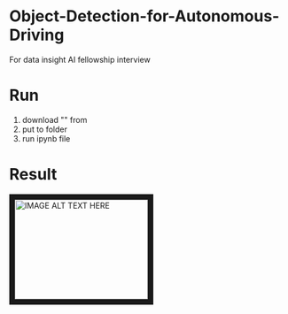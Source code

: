 # Object-Detection-for-Autonomous-Driving
For data insight AI fellowship interview

# Run
1. download "" from
2. put to folder
3. run ipynb file

# Result

<a href="https://youtu.be/s40piF5qcPo" target="_blank"><img src="http://img.youtube.com/vi/s40piF5qcPo/0.jpg" 
alt="IMAGE ALT TEXT HERE" width="240" height="180" border="10" /></a>
